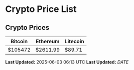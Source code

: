 # Crypto Price List

## Crypto Prices
| Bitcoin | Ethereum | Litecoin |
| ------- | -------- | -------- |
| $105472 | $2611.99 | $89.71 |
**Last Updated:** 2025-06-03 06:13 UTC
**Last Updated:** $DATE$

